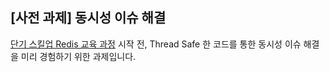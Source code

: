 ## [사전 과제] 동시성 이슈 해결
[단기 스킬업 Redis 교육 과정](https://hh-skillup.oopy.io/) 시작 전, Thread Safe 한 코드를 통한 동시성 이슈 해결을 미리 경험하기 위한 과제입니다. 
